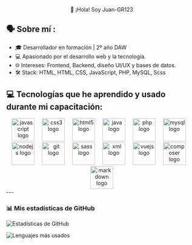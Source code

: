 <div align="center">
        👋 ¡Hola! Soy Juan-GR123
</div>

## 🗣️ Sobre mí :

- 🎓 Desarrollador en formación | 2º año DAW
- 💻 Apasionado por el desarrollo web y la tecnología.
- 🌐 Intereses: Frontend, Backend, diseño UI/UX y bases de datos.
- 🛠️ Stack: HTML, HTML, CSS, JavaScript, PHP, MySQL, Scss

## 💻 Tecnologías que he aprendido y usado durante mi capacitación:

<div align="center">
        <img src="https://cdn.jsdelivr.net/gh/devicons/devicon/icons/javascript/javascript-original.svg" height="60" alt="javascript logo"  />
    <img width="12" />
    <img src="https://cdn.jsdelivr.net/gh/devicons/devicon/icons/css3/css3-original.svg" height="60" alt="css3 logo"  />
    <img width="12" />
    <img src="https://cdn.jsdelivr.net/gh/devicons/devicon/icons/html5/html5-original.svg" height="60" alt="html5 logo"  />
    <img width="12" />
    <img src="https://cdn.jsdelivr.net/gh/devicons/devicon/icons/java/java-original.svg" height="60" alt="java logo"  />
    <img width="12" />
    <img src="https://cdn.jsdelivr.net/gh/devicons/devicon/icons/php/php-original.svg" height="60" alt="php logo"  />
    <img width="12" />
    <img src="https://cdn.jsdelivr.net/gh/devicons/devicon/icons/mysql/mysql-original.svg" height="60" alt="mysql logo"  />
    <img width="12" />
    <img src="https://cdn.jsdelivr.net/gh/devicons/devicon/icons/nodejs/nodejs-original.svg" height="60" alt="nodejs logo"  />
    <img width="12" />
    <img src="https://cdn.jsdelivr.net/gh/devicons/devicon/icons/git/git-original.svg" height="60" alt="git logo"  />
    <img width="12" />
    <img src="https://cdn.jsdelivr.net/gh/devicons/devicon/icons/sass/sass-original.svg" height="60" alt="sass logo"  />
    <img width="12" />
    <img src="https://cdn.jsdelivr.net/gh/devicons/devicon/icons/xml/xml-original.svg" height="60" alt="xml logo"  />
    <img width="12" />
    <img src="https://cdn.jsdelivr.net/gh/devicons/devicon/icons/vuejs/vuejs-original.svg" height="60" alt="vuejs logo"  />
    <img width="12" />
    <img src="https://cdn.jsdelivr.net/gh/devicons/devicon/icons/composer/composer-original.svg" height="60" alt="composer logo"  />
    <img width="12" />
    <img src="https://cdn.jsdelivr.net/gh/devicons/devicon/icons/markdown/markdown-original.svg" height="60" alt="markdown logo"  />
</div>
---

### 📊 Mis estadísticas de GitHub
![Estadísticas de GitHub](https://github-readme-stats.vercel.app/api?username=Juan-GR123&show_icons=true&theme=radical)

![Lenguajes más usados](https://github-readme-stats.vercel.app/api/top-langs/?username=Juan-GR123&layout=compact&theme=radical)


<!--
**Juan-GR123/Juan-GR123** is a ✨ _special_ ✨ repository because its `README.md` (this file) appears on your GitHub profile.

Here are some ideas to get you started:

- 🔭 I’m currently working on ...
- 🌱 I’m currently learning ...
- 👯 I’m looking to collaborate on ...
- 🤔 I’m looking for help with ...
- 💬 Ask me about ...
- 📫 How to reach me: ...
- 😄 Pronouns: ...
- ⚡ Fun fact: ...
-->
